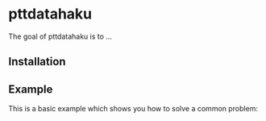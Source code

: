 
# pttdatahaku

<!-- badges: start -->
<!-- badges: end -->

The goal of pttdatahaku is to ...

## Installation


## Example

This is a basic example which shows you how to solve a common problem:


